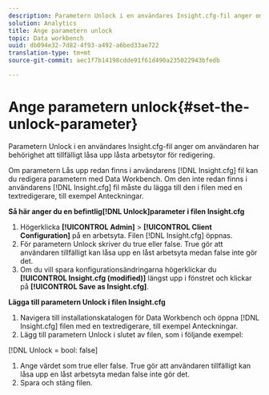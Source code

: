 ```yaml
---
description: Parametern Unlock i en användares Insight.cfg-fil anger om användaren har behörighet att tillfälligt låsa upp låsta arbetsytor för redigering.
solution: Analytics
title: Ange parametern unlock
topic: Data workbench
uuid: db094e32-7d82-4f93-a492-a6bed33ae722
translation-type: tm+mt
source-git-commit: aec1f7b14198cdde91f61d490a235022943bfedb

---
```



# Ange parametern unlock{#set-the-unlock-parameter}

Parametern Unlock i en användares Insight.cfg-fil anger om användaren har behörighet att tillfälligt låsa upp låsta arbetsytor för redigering.

Om parametern Lås upp redan finns i användarens [!DNL Insight.cfg] fil kan du redigera parametern med Data Workbench. Om den inte redan finns i användarens [!DNL Insight.cfg] fil måste du lägga till den i filen med en textredigerare, till exempel Anteckningar.

**Så här anger du en befintlig[!DNL Unlock]parameter i filen Insight.cfg**

1. Högerklicka **[!UICONTROL Admin]** > **[!UICONTROL Client Configuration]** på en arbetsyta. Filen [!DNL Insight.cfg] öppnas.
1. För parametern Unlock skriver du true eller false. True gör att användaren tillfälligt kan låsa upp en låst arbetsyta medan false inte gör det.
1. Om du vill spara konfigurationsändringarna högerklickar du **[!UICONTROL Insight.cfg (modified)]** längst upp i fönstret och klickar på **[!UICONTROL Save as Insight.cfg]**.

**Lägga till parametern Unlock i filen Insight.cfg**

1. Navigera till installationskatalogen för Data Workbench och öppna [!DNL Insight.cfg] filen med en textredigerare, till exempel Anteckningar.
1. Lägg till parametern Unlock i slutet av filen, som i följande exempel:

[!DNL Unlock = bool: false]

1. Ange värdet som true eller false. True gör att användaren tillfälligt kan låsa upp en låst arbetsyta medan false inte gör det.
1. Spara och stäng filen.

